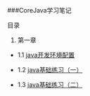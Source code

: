 ###CoreJava学习笔记



目录



1. 第一章

  + 1.1 [java开发环境配置](java1/1.1.md)

  + 1.2 [java基础练习（一）](java1/1.2.md)

  + 1.3 [java基础练习（二）](java1/1.3.md)

